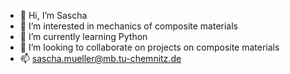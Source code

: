 - 👋 Hi, I’m Sascha
- 👀 I’m interested in mechanics of composite materials
- 🌱 I’m currently learning Python
- 💞️ I’m looking to collaborate on projects on composite materials
- 📫 sascha.mueller@mb.tu-chemnitz.de


